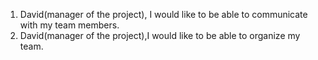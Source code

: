 1. David(manager of the project), I would like to be able to communicate with my team members.
2. David(manager of the project),I would like to be able to organize my team.
